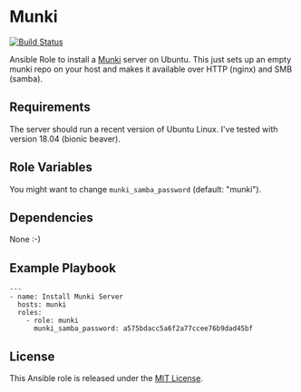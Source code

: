 # Munki

[![Build Status](https://travis-ci.org/bjoernalbers/ansible-role-munki.svg?branch=master)](https://travis-ci.org/bjoernalbers/ansible-role-munki)

Ansible Role to install a [Munki](https://www.munki.org) server on Ubuntu.
This just sets up an empty munki repo on your host and makes it available over
HTTP (nginx) and SMB (samba).


## Requirements

The server should run a recent version of Ubuntu Linux.
I've tested with version 18.04 (bionic beaver).


## Role Variables

You might want to change `munki_samba_password` (default: "munki").


## Dependencies

None :-)


## Example Playbook

    ---
    - name: Install Munki Server
      hosts: munki
      roles:
        - role: munki
          munki_samba_password: a575bdacc5a6f2a77ccee76b9dad45bf


## License

This Ansible role is released under the [MIT License](LICENSE.txt).
